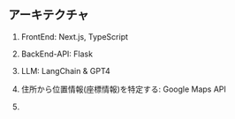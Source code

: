 ## アーキテクチャ

1. FrontEnd: Next.js, TypeScript

2. BackEnd-API: Flask

3. LLM: LangChain & GPT4

4. 住所から位置情報(座標情報)を特定する: Google Maps API

5.

